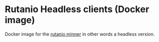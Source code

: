 # Rutanio Headless clients (Docker image)
Docker image for the [rutanio minner](https://github.com/rutanio-sys/rutanio-qt) in other words a headless version. 
